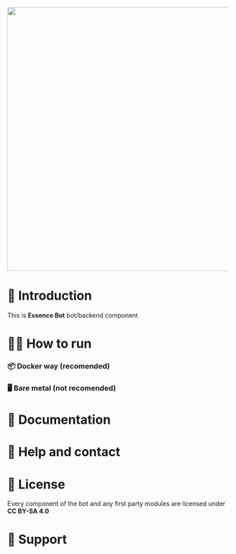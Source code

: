 <div>
    <p align="center"><img src="https://cdn.discordapp.com/attachments/909529151478841406/1219065265333997648/banner-frame-essence-bot-bg.svg?ex=6609f200&is=65f77d00&hm=c29725721f859372ff62e4bbd45fb987a138838cfc48d16659fa12c7bb9b06e9&" width="600"></img></p>
</div>

# 📖 Introduction

This is **Essence Bot** bot/backend component

# 🧑‍💻 How to run

### 📦 Docker way (**recomended**)

### 🖥️ Bare metal (**not recomended**)

# 📄 Documentation

# 💬 Help and contact

# 📃 License

Every component of the bot and any first party modules are licensed under **CC BY-SA 4.0**

# 💖 Support
